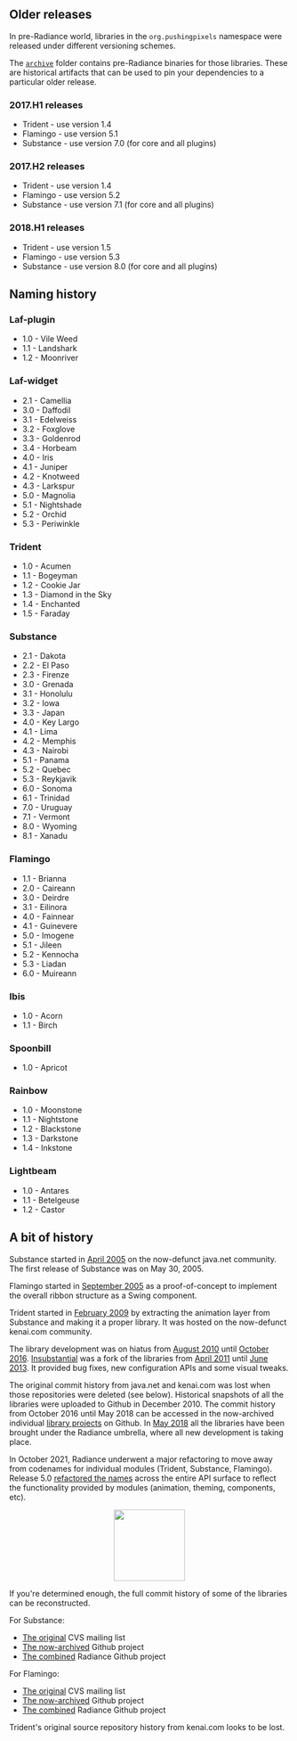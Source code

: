 ## Older releases

In pre-Radiance world, libraries in the `org.pushingpixels` namespace were released under different versioning schemes.

The [`archive`](https://github.com/kirill-grouchnikov/radiance/tree/sunshine/archive) folder contains pre-Radiance binaries for those libraries. These are historical artifacts that can be used to pin your dependencies to a particular older release.

### 2017.H1 releases

* Trident - use version 1.4
* Flamingo - use version 5.1
* Substance - use version 7.0 (for core and all plugins)

### 2017.H2 releases

* Trident - use version 1.4
* Flamingo - use version 5.2
* Substance - use version 7.1 (for core and all plugins)

### 2018.H1 releases

* Trident - use version 1.5
* Flamingo - use version 5.3
* Substance - use version 8.0 (for core and all plugins)

## Naming history

### Laf-plugin
* 1.0 - Vile Weed
* 1.1 - Landshark
* 1.2 - Moonriver

### Laf-widget
* 2.1 - Camellia
* 3.0 - Daffodil
* 3.1 - Edelweiss
* 3.2 - Foxglove
* 3.3 - Goldenrod
* 3.4 - Horbeam
* 4.0 - Iris
* 4.1 - Juniper
* 4.2 - Knotweed
* 4.3 - Larkspur
* 5.0 - Magnolia
* 5.1 - Nightshade
* 5.2 - Orchid
* 5.3 - Periwinkle

### Trident
* 1.0 - Acumen
* 1.1 - Bogeyman
* 1.2 - Cookie Jar
* 1.3 - Diamond in the Sky
* 1.4 - Enchanted
* 1.5 - Faraday

### Substance
* 2.1 - Dakota
* 2.2 - El Paso
* 2.3 - Firenze
* 3.0 - Grenada
* 3.1 - Honolulu
* 3.2 - Iowa
* 3.3 - Japan
* 4.0 - Key Largo
* 4.1 - Lima
* 4.2 - Memphis
* 4.3 - Nairobi
* 5.1 - Panama
* 5.2 - Quebec
* 5.3 - Reykjavik
* 6.0 - Sonoma
* 6.1 - Trinidad
* 7.0 - Uruguay
* 7.1 - Vermont
* 8.0 - Wyoming
* 8.1 - Xanadu

### Flamingo
* 1.1 - Brianna
* 2.0 - Caireann
* 3.0 - Deirdre
* 3.1 - Eilinora
* 4.0 - Fainnear
* 4.1 - Guinevere
* 5.0 - Imogene
* 5.1 - Jileen
* 5.2 - Kennocha
* 5.3 - Liadan
* 6.0 - Muireann

### Ibis
* 1.0 - Acorn
* 1.1 - Birch

### Spoonbill
* 1.0 - Apricot

### Rainbow
* 1.0 - Moonstone
* 1.1 - Nightstone
* 1.2 - Blackstone
* 1.3 - Darkstone
* 1.4 - Inkstone

### Lightbeam
* 1.0 - Antares
* 1.1 - Betelgeuse
* 1.2 - Castor

## A bit of history

Substance started in [April 2005](https://markmail.org/browse/net.java.dev.substance.cvs/2005-04) on the now-defunct java.net community. The first release of Substance was on May 30, 2005.

Flamingo started in [September 2005](https://community.oracle.com/people/kirillcool/blog/2005/09/16/who-who-does-not-want-wear-ribbon?customTheme=otn) as a proof-of-concept to implement the overall ribbon structure as a Swing component.

Trident started in [February 2009](https://www.pushing-pixels.org/2009/02/14/introducing-trident-animation-library-for-java-applications.html) by extracting the animation layer from Substance and making it a proper library. It was hosted on the now-defunct kenai.com community.

The library development was on hiatus from [August 2010](https://markmail.org/message/7lld2ckhvj4qjdu2) until [October 2016](https://www.pushing-pixels.org/2016/12/22/hello-substance-my-old-friend.html). [Insubstantial](https://github.com/Insubstantial) was a fork of the libraries from [April 2011](http://shemnon.com/speling/2011/04/insubstantial-62-release.html) until [June 2013](http://speling.shemnon.com/blog/2013/06/08/insubstantial-needs-a-new-maintainer/). It provided bug fixes, new configuration APIs and some visual tweaks.

The original commit history from java.net and kenai.com was lost when those repositories were deleted (see below). Historical snapshots of all the libraries were uploaded to Github in December 2010. The commit history from October 2016 until May 2018 can be accessed in the now-archived individual [library projects](https://github.com/kirill-grouchnikov?tab=repositories) on Github. In [May 2018](https://www.pushing-pixels.org/2018/05/23/hello-radiance.html) all the libraries have been brought under the Radiance umbrella, where all new development is taking place.

In October 2021, Radiance underwent a major refactoring to move away from codenames for individual modules (Trident, Substance, Flamingo). Release 5.0 [refactored the names](../docs/migration-5.0.md) across the entire API surface to reflect the functionality provided by modules (animation, theming, components, etc).

<p align="center">
  <img src="https://raw.githubusercontent.com/kirill-grouchnikov/radiance/sunshine/docs/images/icon/radiance_product_256.png" width="128" height="128" border=0>
</p>

If you're determined enough, the full commit history of some of the libraries can be reconstructed.

For Substance:

* [The original](https://markmail.org/browse/net.java.dev.substance.cvs) CVS mailing list
* [The now-archived](https://github.com/kirill-grouchnikov/substance/commits/master) Github project
* [The combined](https://github.com/kirill-grouchnikov/radiance/commits/sunshine) Radiance Github project

For Flamingo:

* [The original](https://markmail.org/browse/net.java.dev.flamingo.cvs) CVS mailing list
* [The now-archived](https://github.com/kirill-grouchnikov/flamingo/commits/master) Github project
* [The combined](https://github.com/kirill-grouchnikov/radiance/commits/sunshine) Radiance Github project

Trident's original source repository history from kenai.com looks to be lost.

